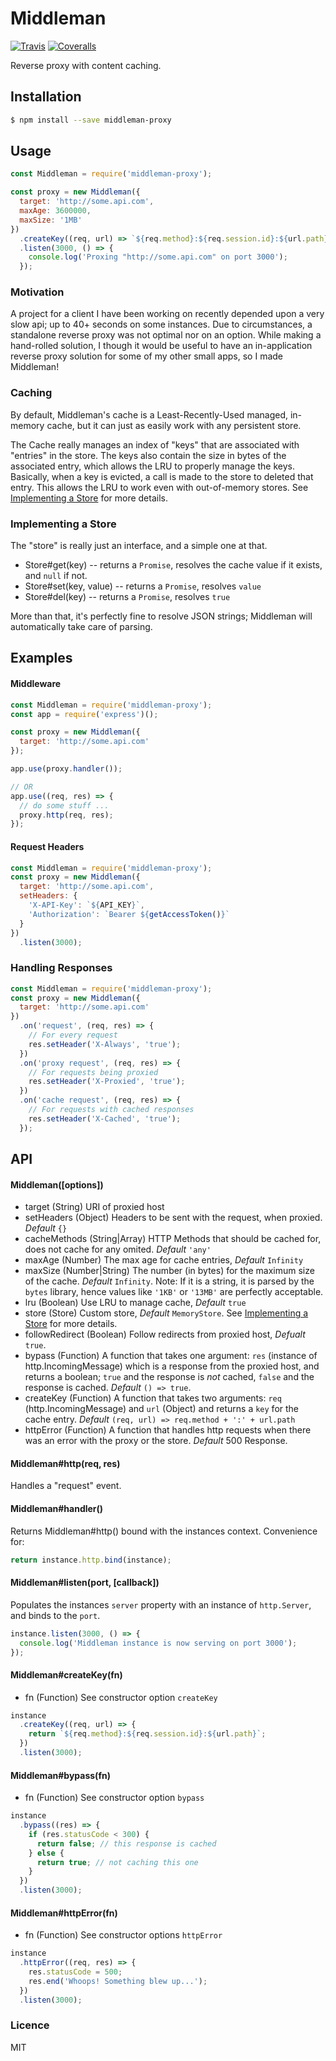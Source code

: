 # Middleman
  [![Travis][travis-image]][travis-url]
  [![Coveralls][coveralls-image]][coveralls-url]

Reverse proxy with content caching.

## Installation
```sh
$ npm install --save middleman-proxy
```
## Usage
```js
const Middleman = require('middleman-proxy');

const proxy = new Middleman({
  target: 'http://some.api.com',
  maxAge: 3600000,
  maxSize: '1MB'
})
  .createKey((req, url) => `${req.method}:${req.session.id}:${url.path}`)
  .listen(3000, () => {
    console.log('Proxing "http://some.api.com" on port 3000');
  });
```
### Motivation
A project for a client I have been working on recently depended upon a very slow
api; up to 40+ seconds on some instances. Due to circumstances, a standalone reverse
proxy was not optimal nor on an option. While making a hand-rolled solution, I though it would be useful to have an in-application reverse proxy solution for some of my other
small apps, so I made Middleman!

### Caching
By default, Middleman's cache is a Least-Recently-Used managed, in-memory cache,
but it can just as easily work with any persistent store.

The Cache really manages an index of "keys" that are associated with "entries" in the
store. The keys also contain the size in bytes of the associated entry, which allows
the LRU to properly manage the keys. Basically, when a key is evicted, a call is
made to the store to deleted that entry. This allows the LRU to work even with
out-of-memory stores. See [Implementing a Store](#implementing-a-store) for more
details.

### Implementing a Store
The "store" is really just an interface, and a simple one at that.
* Store#get(key)
  -- returns a `Promise`, resolves the cache value if it exists, and `null` if not.
* Store#set(key, value)
  -- returns a `Promise`, resolves `value`
* Store#del(key)
  -- returns a `Promise`, resolves `true`

More than that, it's perfectly fine to resolve JSON strings; Middleman will
automatically take care of parsing.

## Examples

#### Middleware
```js
const Middleman = require('middleman-proxy');
const app = require('express')();

const proxy = new Middleman({
  target: 'http://some.api.com'
});

app.use(proxy.handler());

// OR
app.use((req, res) => {
  // do some stuff ...
  proxy.http(req, res);  
});
```

#### Request Headers
```js
const Middleman = require('middleman-proxy');
const proxy = new Middleman({
  target: 'http://some.api.com',
  setHeaders: {
    'X-API-Key': `${API_KEY}`,
    'Authorization': `Bearer ${getAccessToken()}`
  }
})
  .listen(3000);
```

### Handling Responses
```js
const Middleman = require('middleman-proxy');
const proxy = new Middleman({
  target: 'http://some.api.com'
})
  .on('request', (req, res) => {
    // For every request
    res.setHeader('X-Always', 'true');
  })
  .on('proxy request', (req, res) => {
    // For requests being proxied
    res.setHeader('X-Proxied', 'true');
  })
  .on('cache request', (req, res) => {
    // For requests with cached responses
    res.setHeader('X-Cached', 'true');
  });
```
###

## API
#### Middleman([options])
* target (String) URI of proxied host
* setHeaders (Object) Headers to be sent with the request, when proxied. *Default* `{}`
* cacheMethods (String|Array<String>) HTTP Methods that should be cached for,
  does not cache for any omited. *Default* `'any'`
* maxAge (Number) The max age for cache entries, *Default* `Infinity`
* maxSize (Number|String) The number (in bytes) for the maximum size of the cache.
  *Default* `Infinity`. Note: If it is a string, it is parsed by the `bytes` library, hence
  values like `'1KB'` or `'13MB'` are perfectly acceptable.
* lru (Boolean) Use LRU to manage cache, *Default* `true`
* store (Store) Custom store, *Default* `MemoryStore`. See
 [Implementing a Store](#implementing-a-store) for more details.
* followRedirect (Boolean) Follow redirects from proxied host, *Defualt* `true`.
* bypass (Function) A function that takes one argument: `res` (instance of http.IncomingMessage)
  which is a response from the proxied host, and returns a boolean; `true` and the response is
  *not* cached, `false` and the response is cached. *Default* `() => true`.
* createKey (Function) A function that takes two arguments: `req` (http.IncomingMessage)
  and `url` (Object) and returns a `key` for the cache entry. *Default*
  `(req, url) => req.method + ':' + url.path`
* httpError (Function) A function that handles http requests when there was an error
  with the proxy or the store. *Default* 500 Response.

#### Middleman#http(req, res)
Handles a "request" event.

#### Middleman#handler()
Returns Middleman#http() bound with the instances context. Convenience for:
```js
return instance.http.bind(instance);
```

#### Middleman#listen(port, [callback])
Populates the instances `server` property with an instance of `http.Server`, and
binds to the `port`.
```js
instance.listen(3000, () => {
  console.log('Middleman instance is now serving on port 3000');
});
```

#### Middleman#createKey(fn)
* fn (Function) See constructor option `createKey`
```js
instance
  .createKey((req, url) => {
    return `${req.method}:${req.session.id}:${url.path}`;
  })
  .listen(3000);
```

#### Middleman#bypass(fn)
* fn (Function) See constructor option `bypass`
```js
instance
  .bypass((res) => {
    if (res.statusCode < 300) {
      return false; // this response is cached
    } else {
      return true; // not caching this one
    }
  })
  .listen(3000);
```

#### Middleman#httpError(fn)
* fn (Function) See constructor options `httpError`
```js
instance
  .httpError((req, res) => {
    res.statusCode = 500;
    res.end('Whoops! Something blew up...');
  })
  .listen(3000);
```

### Licence

MIT
 
[travis-image]: https://travis-ci.org/Nindaff/middleman.svg?branch=master
[travis-url]: https://travis-ci.org/Nindaff/middleman
[coveralls-image]: https://coveralls.io/repos/Nindaff/middleman/badge.svg?branch=master&service=github
[coveralls-url]: https://coveralls.io/github/Nindaff/middleman?branch=master
